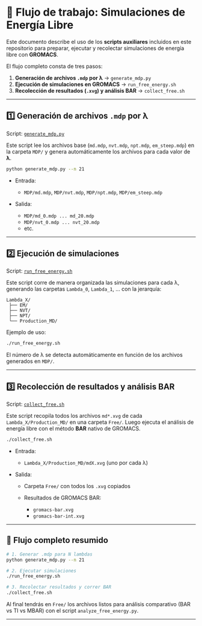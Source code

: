 # 🔬 Flujo de trabajo: Simulaciones de Energía Libre

Este documento describe el uso de los **scripts auxiliares** incluidos en este repositorio para preparar, ejecutar y recolectar simulaciones de energía libre con **GROMACS**.

El flujo completo consta de tres pasos:

1. **Generación de archivos `.mdp` por λ** → `generate_mdp.py`
2. **Ejecución de simulaciones en GROMACS** → `run_free_energy.sh`
3. **Recolección de resultados (`.xvg`) y análisis BAR** → `collect_free.sh`

---

## 1️⃣ Generación de archivos `.mdp` por λ

Script: [`generate_mdp.py`](generate_mdp.py)

Este script lee los archivos base (`md.mdp`, `nvt.mdp`, `npt.mdp`, `em_steep.mdp`) en la carpeta `MDP/` y genera automáticamente los archivos para cada valor de **λ**.

```bash
python generate_mdp.py --n 21
```

* Entrada:

  * `MDP/md.mdp`, `MDP/nvt.mdp`, `MDP/npt.mdp`, `MDP/em_steep.mdp`
* Salida:

  * `MDP/md_0.mdp ... md_20.mdp`
  * `MDP/nvt_0.mdp ... nvt_20.mdp`
  * etc.

---

## 2️⃣ Ejecución de simulaciones

Script: [`run_free_energy.sh`](run_free_energy.sh)

Este script corre de manera organizada las simulaciones para cada λ, generando las carpetas `Lambda_0`, `Lambda_1`, … con la jerarquía:

```
Lambda_X/
 ├── EM/
 ├── NVT/
 ├── NPT/
 └── Production_MD/
```

Ejemplo de uso:

```bash
./run_free_energy.sh
```

El número de λ se detecta automáticamente en función de los archivos generados en `MDP/`.

---

## 3️⃣ Recolección de resultados y análisis BAR

Script: [`collect_free.sh`](collect_free.sh)

Este script recopila todos los archivos `md*.xvg` de cada `Lambda_X/Production_MD/` en una carpeta `Free/`.
Luego ejecuta el análisis de energía libre con el método **BAR** nativo de GROMACS.

```bash
./collect_free.sh
```

* Entrada:

  * `Lambda_X/Production_MD/mdX.xvg` (uno por cada λ)
* Salida:

  * Carpeta `Free/` con todos los `.xvg` copiados
  * Resultados de GROMACS BAR:

    * `gromacs-bar.xvg`
    * `gromacs-bar-int.xvg`

---

## 🔗 Flujo completo resumido

```bash
# 1. Generar .mdp para N lambdas
python generate_mdp.py --n 21

# 2. Ejecutar simulaciones
./run_free_energy.sh

# 3. Recolectar resultados y correr BAR
./collect_free.sh
```

Al final tendrás en `Free/` los archivos listos para análisis comparativo (BAR vs TI vs MBAR) con el script `analyze_free_energy.py`.

---